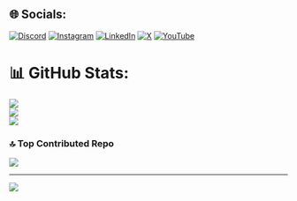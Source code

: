 
## 🌐 Socials:
[![Discord](https://img.shields.io/badge/Discord-%237289DA.svg?logo=discord&logoColor=white)](https://discord.gg/rast) [![Instagram](https://img.shields.io/badge/Instagram-%23E4405F.svg?logo=Instagram&logoColor=white)](https://instagram.com/tharakadesilva) [![LinkedIn](https://img.shields.io/badge/LinkedIn-%230077B5.svg?logo=linkedin&logoColor=white)](https://linkedin.com/in/tharakadesilva) [![X](https://img.shields.io/badge/X-black.svg?logo=X&logoColor=white)](https://x.com/rakadesilva) [![YouTube](https://img.shields.io/badge/YouTube-%23FF0000.svg?logo=YouTube&logoColor=white)](https://youtube.com/@rakadesilva) 
# 📊 GitHub Stats:
![](https://github-readme-stats.vercel.app/api?username=tharakadesilva&theme=dark&hide_border=false&include_all_commits=true&count_private=true)<br/>
![](https://github-readme-streak-stats.herokuapp.com/?user=tharakadesilva&theme=dark&hide_border=false)<br/>
![](https://github-readme-stats.vercel.app/api/top-langs/?username=tharakadesilva&theme=dark&hide_border=false&include_all_commits=true&count_private=true&layout=compact)

### 🔝 Top Contributed Repo
![](https://github-contributor-stats.vercel.app/api?username=tharakadesilva&limit=5&theme=dark&combine_all_yearly_contributions=true)

---
[![](https://visitcount.itsvg.in/api?id=tharakadesilva&icon=0&color=0)](https://visitcount.itsvg.in)

<!-- Proudly created with GPRM ( https://gprm.itsvg.in ) -->
